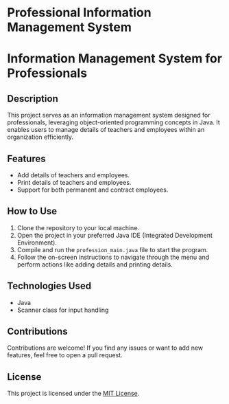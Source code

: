 #  Professional Information Management System
 
# Information Management System for Professionals

## Description
This project serves as an information management system designed for professionals, leveraging object-oriented programming concepts in Java. It enables users to manage details of teachers and employees within an organization efficiently.

## Features
- Add details of teachers and employees.
- Print details of teachers and employees.
- Support for both permanent and contract employees.

## How to Use
1. Clone the repository to your local machine.
2. Open the project in your preferred Java IDE (Integrated Development Environment).
3. Compile and run the `profession_main.java` file to start the program.
4. Follow the on-screen instructions to navigate through the menu and perform actions like adding details and printing details.

## Technologies Used
- Java
- Scanner class for input handling

## Contributions
Contributions are welcome! If you find any issues or want to add new features, feel free to open a pull request.

## License
This project is licensed under the [MIT License](LICENSE).
